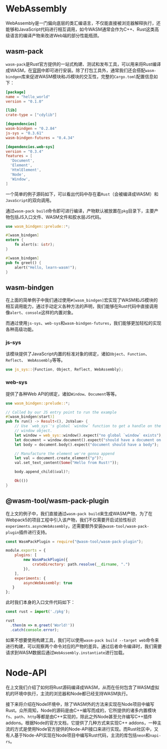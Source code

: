 # WebAssembly

WebAssembly是一门偏向底层的类汇编语言，不仅能直接被浏览器解释执行，还能够和JavaScript代码进行相互调用，如今WASM通常会作为C++、Rust这类高级语言的编译产物来改进Web端的部分性能瓶颈。



## wasm-pack

`wasm-pack`是Rust官方提供的一站式构建、测试和发布工具，可以用来将Rust编译成WASM，在[官网](https://rustwasm.github.io/wasm-pack/)中即可进行安装。除了打包工具外，通常我们还会搭配`wasm-bindgen`库来促进WASM模块和JS模块的交互性，完整的`Cargo.toml`配置信息如下：

``` toml title="Cargo.toml"
[package]
name = "hello_world"
version = "0.1.0"

[lib]
crate-type = ["cdylib"]

[dependencies]
wasm-bindgen = "0.2.84"
js-sys = "0.3.61"
wasm-bindgen-futures = "0.4.34"

[dependencies.web-sys]
version = "0.3.4"
features = [
  'Document',
  'Element',
  'HtmlElement',
  'Node',
  'Window',
]
```

一个简单的例子源码如下，可以看出代码中存在着`Rust`（会被编译成WASM）和`JavaScript`的双向调用。

通过`wasm-pack build`命令即可进行编译，产物默认被放置在`pkg`目录下，主要产物包括JS入口文件、WASM文件和胶水层JS代码。

``` rust title="lib.rs"
use wasm_bindgen::prelude::*;

#[wasm_bindgen]
extern {
    fn alert(s: &str);
}

#[wasm_bindgen]
pub fn greet() {
    alert("Hello, learn-wasm!");
}
```





## wasm-bindgen

在上面的简单例子中我们通过使用`#[wasm_bindgen]`宏实现了WASM和JS模块的相互调用能力，通过手动定义各种方法的声明，我们能够在Rust代码中直接调用像`alert`、`console`这样的内置对象。

而通过使用`js-sys`、`web-sys`和`wasm-bindgen-futures`，我们能够更加轻松的实现各种高级功能。



### js-sys

该模块提供了JavaScript内置的标准对象的绑定，诸如`Object`、`Function`、`Reflect`、` WebAssembly`等等。

``` rust title="lib.rs"
use js_sys::{Function, Object, Reflect, WebAssembly};
```



### web-sys

提供了各种Web API的绑定，诸如`Window`、`Document`等等。

``` rust title="lib.rs"
use wasm_bindgen::prelude::*;

// Called by our JS entry point to run the example
#[wasm_bindgen(start)]
pub fn run() -> Result<(), JsValue> {
    // Use `web_sys`'s global `window` function to get a handle on the global
    // window object.
    let window = web_sys::window().expect("no global `window` exists");
    let document = window.document().expect("should have a document on window");
    let body = document.body().expect("document should have a body");

    // Manufacture the element we're gonna append
    let val = document.create_element("p")?;
    val.set_text_content(Some("Hello from Rust!"));

    body.append_child(&val)?;

    Ok(())
}
```





## @wasm-tool/wasm-pack-plugin

在上文的例子中，我们直接通过`wasm-pack build`来生成WASM产物，为了在Webpack5的项目工程中引入该产物，我们不仅需要开启试验性标识`experiments.asyncWebAssembly`，还需要额外安装`@wasm-tool/wasm-pack-plugin`插件进行支持。

``` js
const WasmPackPlugin = require("@wasm-tool/wasm-pack-plugin");

module.exports = {
    plugins: [
        new WasmPackPlugin({
            crateDirectory: path.resolve(__dirname, ".")
        }),
    ],
    experiments: {
        asyncWebAssembly: true
   }
};
```

此时我们本身的入口文件代码如下：

``` js
const rust = import('./pkg');

rust
  .then(m => m.greet('World!'))
  .catch(console.error);
```

如果不想要使用构建工具，我们可以使用`wasm-pack build --target web`命令来进行构建，可以观察两个命令对应的产物的差异。通过后者命令编译时，我们需要请求到WASM数据后通过`WebAssembly.instantiate`进行加载。



# Node-API

在上文我们介绍了如何将Rust源码编译成WASM，从而在任何包含了WASM虚拟机的环境中执行，主流的浏览器和Node都已经支持WASM执行。

接下来将介绍在Node环境中，除了WASM外的方法来实现在Node项目中编写Rust。众所周知，Node的源码是由C++编写而成的，它所提供的诸多内置模块`fs`、`path`、`http`等都是由C++实现的，除此之外Node甚至允许编写C++插件addons。根据Node的官方文档，它提供了几种方式来实现C++ addons，一种主流的方式是使用Node官方提供的Node-API接口来进行实现。而Rust社区中，又有人基于Node-API实现在Node项目中编写Rust代码，主流的库包括`neon`和`napi-rs`。










